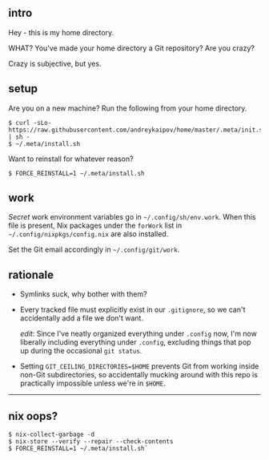 ## intro

Hey - this is my home directory.

WHAT? You've made your home directory a Git repository? Are you crazy?

Crazy is subjective, but yes.

## setup

Are you on a new machine? Run the following from your home directory.

```console
$ curl -sLo- https://raw.githubusercontent.com/andreykaipov/home/master/.meta/init.sh | sh -
$ ~/.meta/install.sh
```

Want to reinstall for whatever reason?

```console
$ FORCE_REINSTALL=1 ~/.meta/install.sh
```

## work

_Secret_ work environment variables go in `~/.config/sh/env.work`. When this
file is present, Nix packages under the `forWork` list in
`~/.config/nixpkgs/config.nix` are also installed.

Set the Git email accordingly in `~/.config/git/work`.

## rationale

- Symlinks suck, why bother with them?

- Every tracked file must explicitly exist in our `.gitignore`, so we can't
  accidentally add a file we don't want.

  _edit_: Since I've neatly organized everything under `.config` now, I'm now
  liberally including everything under `.config`, excluding things that pop up
  during the occasional `git status`.

- Setting `GIT_CEILING_DIRECTORIES=$HOME` prevents Git from working inside
  non-Git subdirectories, so accidentally mucking around with this repo is
  practically impossible unless we're in `$HOME`.

---

## nix oops?

```console
$ nix-collect-garbage -d
$ nix-store --verify --repair --check-contents
$ FORCE_REINSTALL=1 ~/.meta/install.sh`
```

